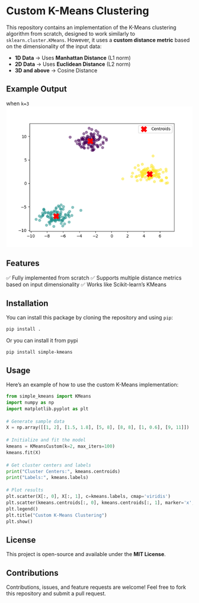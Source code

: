 # Custom K-Means Clustering

This repository contains an implementation of the K-Means clustering algorithm from scratch, designed to work similarly to `sklearn.cluster.KMeans`. However, it uses a **custom distance metric** based on the dimensionality of the input data:

- **1D Data** → Uses **Manhattan Distance** (L1 norm)
- **2D Data** → Uses **Euclidean Distance** (L2 norm)
- **3D and above** → Cosine Distance


## Example Output
when `k=3`
![Clustered Data](example/example_graph.png)

## Features
✅ Fully implemented from scratch
✅ Supports multiple distance metrics based on input dimensionality
✅ Works like Scikit-learn’s KMeans



## Installation
You can install this package by cloning the repository and using `pip`:
```sh
pip install .
```
Or you can install it from pypi
```
pip install simple-kmeans
```


## Usage
Here’s an example of how to use the custom K-Means implementation:

```python
from simple_kmeans import KMeans
import numpy as np
import matplotlib.pyplot as plt

# Generate sample data
X = np.array([[1, 2], [1.5, 1.8], [5, 8], [8, 8], [1, 0.6], [9, 11]])

# Initialize and fit the model
kmeans = KMeansCustom(k=2, max_iters=100)
kmeans.fit(X)

# Get cluster centers and labels
print("Cluster Centers:", kmeans.centroids)
print("Labels:", kmeans.labels)

# Plot results
plt.scatter(X[:, 0], X[:, 1], c=kmeans.labels, cmap='viridis')
plt.scatter(kmeans.centroids[:, 0], kmeans.centroids[:, 1], marker='x', c='red', s=200, label='Centroids')
plt.legend()
plt.title("Custom K-Means Clustering")
plt.show()
```


## License
This project is open-source and available under the **MIT License**.



## Contributions
Contributions, issues, and feature requests are welcome! Feel free to fork this repository and submit a pull request.



